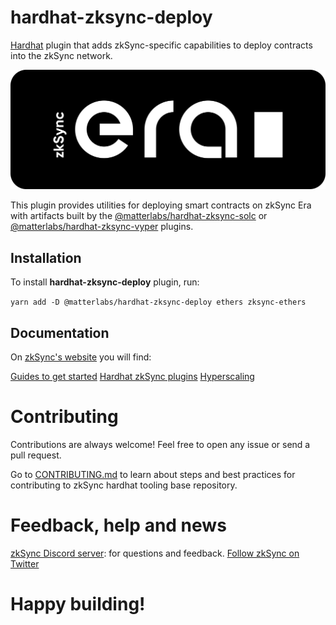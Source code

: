# hardhat-zksync-deploy

[Hardhat](https://hardhat.org/) plugin that adds zkSync-specific capabilities to deploy contracts into the zkSync network.

![Era Logo](https://github.com/matter-labs/era-contracts/raw/main/eraLogo.svg)

This plugin provides utilities for deploying smart contracts on zkSync Era with artifacts built by the [@matterlabs/hardhat-zksync-solc](https://www.npmjs.com/package/@matterlabs/hardhat-zksync-solc) or [@matterlabs/hardhat-zksync-vyper](https://www.npmjs.com/package/@matterlabs/hardhat-zksync-vyper) plugins.

## Installation

To install **hardhat-zksync-deploy** plugin, run:

`yarn add -D @matterlabs/hardhat-zksync-deploy ethers zksync-ethers`

## Documentation

On [zkSync's website](https://era.zksync.io/docs/) you will find:

[Guides to get started](https://era.zksync.io/docs/dev/building-on-zksync/hello-world.html)
[Hardhat zkSync plugins](https://era.zksync.io/docs/tools/hardhat/getting-started.html)
[Hyperscaling](https://era.zksync.io/docs/reference/concepts/hyperscaling.html#what-are-hyperchains)

# Contributing

Contributions are always welcome! Feel free to open any issue or send a pull request.

Go to [CONTRIBUTING.md](https://github.com/matter-labs/hardhat-zksync/blob/main/.github/CONTRIBUTING.md) to learn about steps and best practices for contributing to zkSync hardhat tooling base repository.  


# Feedback, help and news

[zkSync Discord server](https://join.zksync.dev/): for questions and feedback.
[Follow zkSync on Twitter](https://twitter.com/zksync)

# Happy building!